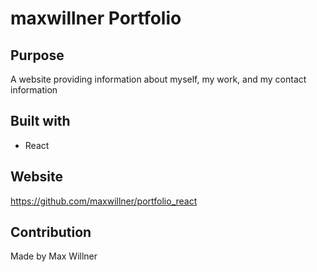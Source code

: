 # maxwillner Portfolio

## Purpose
A website providing information about myself, my work, and my contact information

## Built with
* React


## Website
https://github.com/maxwillner/portfolio_react

## Contribution
Made by Max Willner

